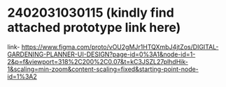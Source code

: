 # 2402031030115 (kindly find attached prototype link here)
link-
https://www.figma.com/proto/vOU2gMJr1HTQXmbJ4jtZos/DIGITAL-GARDENING-PLANNER-UI-DESIGN?page-id=0%3A1&node-id=1-2&p=f&viewport=318%2C200%2C0.07&t=kC3JSZL27plhdHik-1&scaling=min-zoom&content-scaling=fixed&starting-point-node-id=1%3A2
